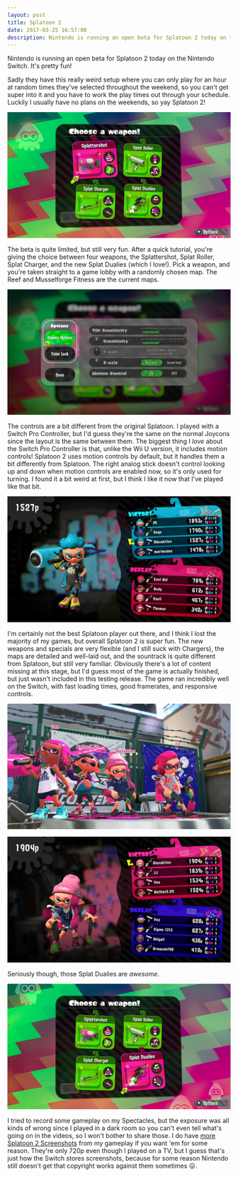 ```yaml
---
layout: post
title: Splatoon 2
date: 2017-03-25 16:57:00
description: Nintendo is running an open beta for Splatoon 2 today on the Nintendo Switch. It's pretty fun!
---
```


Nintendo is running an open beta for Splatoon 2 today on the Nintendo Switch. It's pretty fun!

Sadly they have this really weird setup where you can only play for an hour at random times they've selected throughout the weekend, so you can't get super into it and you have to work the play times out through your schedule. Luckily I usually have no plans on the weekends, so yay Splatoon 2!

![Splatoon 2 Beta weapons](2017032513230300-777AC1189ADA093280C624C7F7AA30B1.jpg)

The beta is quite limited, but still very fun. After a quick tutorial, you're giving the choice between four weapons, the Splattershot, Splat Roller, Splat Charger, and the new Splat Dualies (which I love!). Pick a weapon, and you're taken straight to a game lobby with a randomly chosen map. The Reef and Musselforge Fitness are the current maps.

![Splatoon 2 Beta Controls](2017032513405100-777AC1189ADA093280C624C7F7AA30B1.jpg)

The controls are a bit different from the original Splatoon. I played with a Switch Pro Controller, but I'd guess they're the same on the normal Joycons since the layout is the same between them. The biggest thing I *love* about the Switch Pro Controller is that, unlike the Wii U version, it includes motion controls! Splatoon 2 uses motion controls by default, but it handles them a bit differently from Splatoon. The right analog stick doesn't control looking up and down when motion controls are enabled now, so it's only used for turning. I found it a bit weird at first, but I think I like it now that I've played like that bit.

![Victory Screen with Splat Roller](2017032513522500-777AC1189ADA093280C624C7F7AA30B1.jpg)

I'm certainly not the best Splatoon player out there, and I think I lost the majority of my games, but overall Splatoon 2 is super fun. The new weapons and specials are very flexible (and I still suck with Chargers), the maps are detailed and well-laid out, and the sountrack is quite different from Splatoon, but still very familiar. Obviously there's a lot of content missing at this stage, but I'd guess most of the game is actually finished, but just wasn't included in this testing release. The game ran incredibly well on the Switch, with fast loading times, good framerates, and responsive controls.

![Starting a Match](2017032514014200-777AC1189ADA093280C624C7F7AA30B1.jpg)

![Another Victory Screen](2017032514050400-777AC1189ADA093280C624C7F7AA30B1.jpg)

Seriously though, those Splat Dualies are *awesome*.

![Another Victory Screen](2017032514051800-777AC1189ADA093280C624C7F7AA30B1.jpg)

I tried to record some gameplay on my Spectacles, but the exposure was all kinds of wrong since I played in a dark room so you can't even tell what's going on in the videos, so I won't bother to share those. I do have [more Splatoon 2 Screenshots](https://phpizza.com/~alan/blog-img/splat2/gallery.php) from my gameplay if you want 'em for some reason. They're only 720p even though I played on a TV, but I guess that's just how the Switch stores screenshots, because for some reason Nintendo still doesn't get that copyright works against them sometimes 😛.
